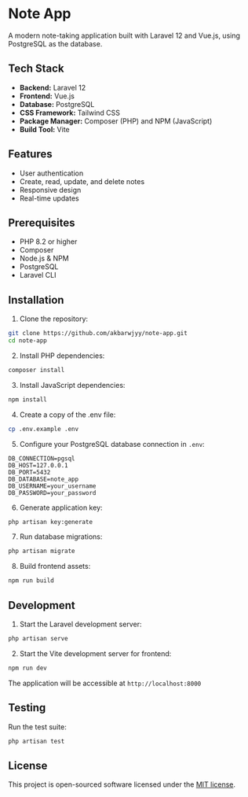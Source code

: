 # Note App

A modern note-taking application built with Laravel 12 and Vue.js, using PostgreSQL as the database.

## Tech Stack

-   **Backend:** Laravel 12
-   **Frontend:** Vue.js
-   **Database:** PostgreSQL
-   **CSS Framework:** Tailwind CSS
-   **Package Manager:** Composer (PHP) and NPM (JavaScript)
-   **Build Tool:** Vite

## Features

-   User authentication
-   Create, read, update, and delete notes
-   Responsive design
-   Real-time updates

## Prerequisites

-   PHP 8.2 or higher
-   Composer
-   Node.js & NPM
-   PostgreSQL
-   Laravel CLI

## Installation

1. Clone the repository:

```bash
git clone https://github.com/akbarwjyy/note-app.git
cd note-app
```

2. Install PHP dependencies:

```bash
composer install
```

3. Install JavaScript dependencies:

```bash
npm install
```

4. Create a copy of the .env file:

```bash
cp .env.example .env
```

5. Configure your PostgreSQL database connection in `.env`:

```env
DB_CONNECTION=pgsql
DB_HOST=127.0.0.1
DB_PORT=5432
DB_DATABASE=note_app
DB_USERNAME=your_username
DB_PASSWORD=your_password
```

6. Generate application key:

```bash
php artisan key:generate
```

7. Run database migrations:

```bash
php artisan migrate
```

8. Build frontend assets:

```bash
npm run build
```

## Development

1. Start the Laravel development server:

```bash
php artisan serve
```

2. Start the Vite development server for frontend:

```bash
npm run dev
```

The application will be accessible at `http://localhost:8000`

## Testing

Run the test suite:

```bash
php artisan test
```

## License

This project is open-sourced software licensed under the [MIT license](https://opensource.org/licenses/MIT).

